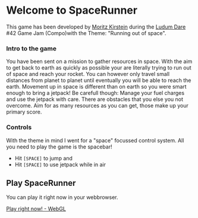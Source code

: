 # Welcome to SpaceRunner

This game has been developed by [Moritz Kirstein](https://twitter.com/JackousGames) during the [Ludum Dare](https://ldjam.com) #42 Game Jam (Compo)with the Theme: "Running out of space".

### Intro to the game
You have been sent on a mission to gather resources in space. With the aim to get back to earth as quickly as possible your are literally trying to run out of space and reach your rocket. You can however only travel small distances from planet to planet until eventually you will be able to reach the earth.
Movement up in space is different than on earth so you were smart enough to bring a jetpack! Be carefull though: Manage your fuel charges and use the jetpack with care. There are obstacles that you else you not overcome.
Aim for as many resources as you can get, those make up your primary score.

### Controls
With the theme in mind I went for a "space" focussed control system. All you need to play the game is the spacebar!
* Hit `[SPACE]` to jump and
* Hit `[SPACE]` to use jetpack while in air


## Play SpaceRunner

You can play it right now in your webbrowser.

[Play right now! - WebGL](/play.html)
